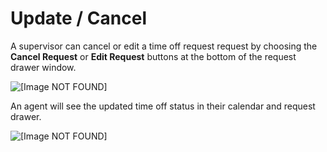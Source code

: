 # Update / Cancel<a name="update-cancel-to"></a>

A supervisor can cancel or edit a time off request request by choosing the **Cancel Request** or **Edit Request** buttons at the bottom of the request drawer window\.

![\[Image NOT FOUND\]](http://docs.aws.amazon.com/connect/latest/adminguide/images/cancel-edit-time-off-to.png)

An agent will see the updated time off status in their calendar and request drawer\.

![\[Image NOT FOUND\]](http://docs.aws.amazon.com/connect/latest/adminguide/images/cancel-edit-agent-view-to.png)